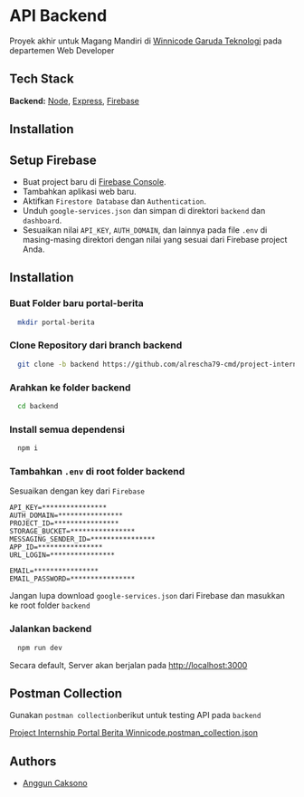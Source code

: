 
# API Backend

Proyek akhir untuk Magang Mandiri di [Winnicode Garuda Teknologi](https://www.winnicode.com/beranda) pada departemen Web Developer

## Tech Stack

**Backend:** [Node](https://nodejs.org/),
[Express](https://expressjs.com/),
[Firebase](https://firebase.google.com/)

## Installation

## Setup Firebase

- Buat project baru di [Firebase Console](https://console.firebase.google.com/).
- Tambahkan aplikasi web baru.
- Aktifkan `Firestore Database` dan `Authentication`.
- Unduh `google-services.json` dan simpan di direktori `backend` dan `dashboard`.
- Sesuaikan nilai `API_KEY`, `AUTH_DOMAIN`, dan lainnya pada file `.env` di masing-masing direktori dengan nilai yang sesuai dari Firebase project Anda.

## Installation

### Buat Folder baru **portal-berita**

```bash
  mkdir portal-berita
```

### Clone Repository dari branch backend

```bash
  git clone -b backend https://github.com/alrescha79-cmd/project-internship-winnicode-fullstack.git backend
```

### Arahkan ke folder backend

```bash
  cd backend
```

### Install semua dependensi

```bash
  npm i
```

### Tambahkan `.env` di root folder backend

Sesuaikan dengan key dari `Firebase`

```env
API_KEY=****************
AUTH_DOMAIN=****************
PROJECT_ID=****************
STORAGE_BUCKET=****************
MESSAGING_SENDER_ID=****************
APP_ID=****************
URL_LOGIN=****************

EMAIL=****************
EMAIL_PASSWORD=****************
```

Jangan lupa download `google-services.json` dari Firebase dan masukkan ke root folder `backend`

### Jalankan backend

```bash
  npm run dev
```

Secara default, Server akan berjalan pada <http://localhost:3000>

## Postman Collection

Gunakan `postman collection`berikut untuk testing API pada `backend`

[Project Internship Portal Berita Winnicode.postman_collection.json](https://drive.google.com/file/d/1SXqXUH2vUllWS_WblsGCDuXjHIjtUS5A/view?usp=drive_link)

## Authors

- [Anggun Caksono](https://www.github.com/alrescha79-cmd)
